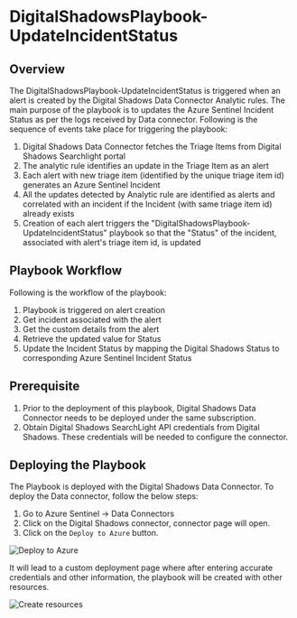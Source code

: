# DigitalShadowsPlaybook-UpdateIncidentStatus

## Overview
The DigitalShadowsPlaybook-UpdateIncidentStatus is triggered when an alert is created by the Digital Shadows Data Connector Analytic rules. The main purpose of the playbook is to updates the Azure Sentinel Incident Status as per the logs received by Data connector. Following is the sequence of events take place for triggering the playbook:

1. Digital Shadows Data Connector fetches the Triage Items from Digital Shadows Searchlight portal
1. The analytic rule identifies an update in the Triage Item as an alert
1. Each alert with new triage item (identified by the unique triage item id) generates an Azure Sentinel Incident
1. All the updates detected by Analytic rule are identified as alerts and correlated with an incident if the Incident (with same triage item id) already exists
1. Creation of each alert triggers the "DigitalShadowsPlaybook-UpdateIncidentStatus" playbook so that the "Status" of the incident, associated with alert's triage item id, is updated

## Playbook Workflow
Following is the workflow of the playbook:
1. Playbook is triggered on alert creation
1. Get incident associated with the alert
1. Get the custom details from the alert
1. Retrieve the updated value for Status
1. Update the Incident Status by mapping the Digital Shadows Status to corresponding Azure Sentinel Incident Status

## Prerequisite
1. Prior to the deployment of this playbook, Digital Shadows Data Connector needs to be deployed under the same subscription.
1. Obtain Digital Shadows SearchLight API credentials from Digital Shadows. These credentials will be needed to configure the connector.

## Deploying the Playbook
The Playbook is deployed with the Digital Shadows Data Connector. To deploy the Data connector, follow the below steps:
1. Go to Azure Sentinel -> Data Connectors
1. Click on the Digital Shadows connector, connector page will open. 
1. Click on the `Deploy to Azure` button.   

![Deploy to Azure](https://user-images.githubusercontent.com/88835344/143393168-018f97fb-95c1-4884-ba93-09306dd168b0.png)


It will lead to a custom deployment page where after entering accurate credentials and other information, the playbook will be created with other  resources. 

![Create resources](https://user-images.githubusercontent.com/88835344/142581668-5d5dd767-55a2-49fc-a9c9-eb458f75a2a7.png)
